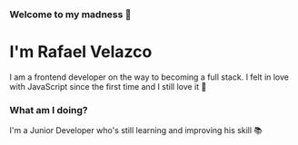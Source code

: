### Welcome to my madness :leaves:  

# I'm Rafael Velazco

I am a frontend developer on the way to becoming a full stack.
I felt in love with JavaScript since the first time and I still love it :yellow_heart:

### What am I doing?

I'm a Junior Developer who's still learning and improving his skill :books:



